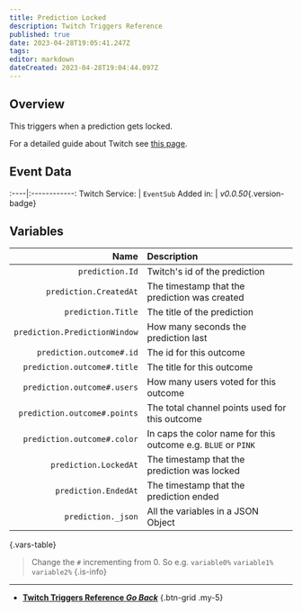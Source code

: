 ```yaml
---
title: Prediction Locked
description: Twitch Triggers Reference
published: true
date: 2023-04-28T19:05:41.247Z
tags: 
editor: markdown
dateCreated: 2023-04-28T19:04:44.097Z
---
```


## Overview
This triggers when a prediction gets locked.

For a detailed guide about Twitch see [this page](/Platforms/Twitch).

## Event Data
:----|:------------:
Twitch Service: | `EventSub`
Added in: | *v0.0.50*{.version-badge}

## Variables
Name | Description
----:|:------------
`prediction.Id` | Twitch's id of the prediction
`prediction.CreatedAt` | The timestamp that the prediction was created
`prediction.Title` | The title of the prediction
`prediction.PredictionWindow` | How many seconds the prediction last
`prediction.outcome#.id` | The id for this outcome
`prediction.outcome#.title` | The title for this outcome
`prediction.outcome#.users` | How many users voted for this outcome
`prediction.outcome#.points` | The total channel points used for this outcome
`prediction.outcome#.color` | In caps the color name for this outcome e.g. `BLUE` or `PINK`
`prediction.LockedAt` | The timestamp that the prediction was locked
`prediction.EndedAt` | The timestamp that the prediction ended
`prediction._json` | All the variables in a JSON Object
{.vars-table}

> Change the `#` incrementing from 0. So e.g. `variable0%` `variable1%` `variable2%`
{.is-info}

---

- [<i class="mdi mdi-chevron-left"></i>**Twitch Triggers Reference *Go Back***](/Triggers/Twitch)
{.btn-grid .my-5}